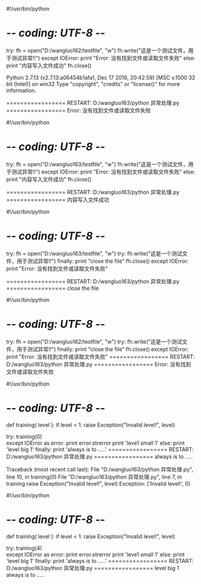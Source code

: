 #!/usr/bin/python
# -*- coding: UTF-8 -*-

try:
    fh = open("D:/wangluo162/testfile", "w")
    fh.write("这是一个测试文件，用于测试异常!!")
except IOError:
    print "Error: 没有找到文件或读取文件失败"
else:
    print "内容写入文件成功"
    fh.close()

Python 2.7.13 (v2.7.13:a06454b1afa1, Dec 17 2016, 20:42:59) [MSC v.1500 32 bit (Intel)] on win32
Type "copyright", "credits" or "license()" for more information.
>>> 
================= RESTART: D:/wangluo163/python 异常处理.py =================
Error: 没有找到文件或读取文件失败
>>> 
#!/usr/bin/python
# -*- coding: UTF-8 -*-

try:
    fh = open("D:/wangluo163/testfile", "w")
    fh.write("这是一个测试文件，用于测试异常!!")
except IOError:
    print "Error: 没有找到文件或读取文件失败"
else:
    print "内容写入文件成功"
    fh.close()

================= RESTART: D:/wangluo163/python 异常处理.py =================
内容写入文件成功
>>> 
#!/usr/bin/python
# -*- coding: UTF-8 -*-

try:
    fh = open("D:/wangluo163/testfile", "w")
    try:
        fh.write("这是一个测试文件，用于测试异常!!")
    finally:
        print "close the file"
        fh.close()
except IOError:
    print "Error: 没有找到文件或读取文件失败"

================= RESTART: D:/wangluo163/python 异常处理.py =================
close the file
>>> 
#!/usr/bin/python
# -*- coding: UTF-8 -*-

try:
    fh = open("D:/wangluo162/testfile", "w")
    try:
        fh.write("这是一个测试文件，用于测试异常!!")
    finally:
        print "close the file"
        fh.close()
except IOError:
    print "Error: 没有找到文件或读取文件失败"
================= RESTART: D:/wangluo163/python 异常处理.py =================
Error: 没有找到文件或读取文件失败
>>> 
#!/usr/bin/python
# -*- coding: UTF-8 -*-


def training( level ):
    if level < 1:
        raise Exception("Invalid level!", level)
       
try:
    training(0)                
except IOError as error:
    print error.strerror
    print 'leve1 small 1'
else:
    print 'level big 1'
finally:
    print 'always is to .....'
================= RESTART: D:/wangluo163/python 异常处理.py =================
always is to .....

Traceback (most recent call last):
  File "D:/wangluo163/python 异常处理.py", line 10, in <module>
    training(0)
  File "D:/wangluo163/python 异常处理.py", line 7, in training
    raise Exception("Invalid level!", level)
Exception: ('Invalid level!', 0)
>>> 
  #!/usr/bin/python
# -*- coding: UTF-8 -*-


def training( level ):
    if level < 1:
        raise Exception("Invalid level!", level)
       
try:
    training(4)                
except IOError as error:
    print error.strerror
    print 'leve1 small 1'
else:
    print 'level big 1'
finally:
    print 'always is to .....'
================= RESTART: D:/wangluo163/python 异常处理.py =================
level big 1
always is to .....
>>> 
